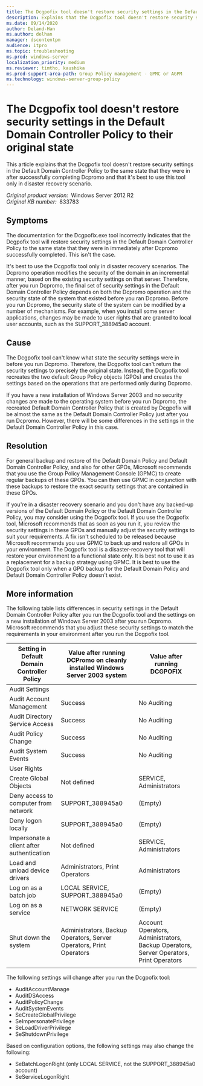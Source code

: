 ```yaml
---
title: The Dcgpofix tool doesn't restore security settings in the Default Domain Controller Policy to their original state
description: Explains that the Dcgpofix tool doesn't restore security settings in the Default Domain Controller Policy to the same state that they were in after successfully completing Dcpromo and that it's best to use this tool only in disaster recovery scenario.
ms.date: 09/14/2020
author: Deland-Han
ms.author: delhan
manager: dscontentpm
audience: itpro
ms.topic: troubleshooting
ms.prod: windows-server
localization_priority: medium
ms.reviewer: timtho, kaushika
ms.prod-support-area-path: Group Policy management - GPMC or AGPM
ms.technology: windows-server-group-policy
---
```

# The Dcgpofix tool doesn't restore security settings in the Default Domain Controller Policy to their original state

This article explains that the Dcgpofix tool doesn't restore security settings in the Default Domain Controller Policy to the same state that they were in after successfully completing Dcpromo and that it's best to use this tool only in disaster recovery scenario.

_Original product version:_ &nbsp;Windows Server 2012 R2  
_Original KB number:_ &nbsp;833783

## Symptoms

The documentation for the Dcgpofix.exe tool incorrectly indicates that the Dcgpofix tool will restore security settings in the Default Domain Controller Policy to the same state that they were in immediately after Dcpromo successfully completed. This isn't the case.

It's best to use the Dcgpofix tool only in disaster recovery scenarios. The Dcpromo operation modifies the security of the domain in an incremental manner, based on the existing security settings on that server. Therefore, after you run Dcpromo, the final set of security settings in the Default Domain Controller Policy depends on both the Dcpromo operation and the security state of the system that existed before you ran Dcpromo. Before you run Dcpromo, the security state of the system can be modified by a number of mechanisms. For example, when you install some server applications, changes may be made to user rights that are granted to local user accounts, such as the SUPPORT_388945a0 account.

## Cause

The Dcgpofix tool can't know what state the security settings were in before you run Dcpromo. Therefore, the Dcgpofix tool can't return the security settings to precisely the original state. Instead, the Dcgpofix tool recreates the two default Group Policy objects (GPOs) and creates the settings based on the operations that are performed only during Dcpromo.

If you have a new installation of Windows Server 2003 and no security changes are made to the operating system before you run Dcpromo, the recreated Default Domain Controller Policy that is created by Dcgpofix will be almost the same as the Default Domain Controller Policy just after you run Dcpromo. However, there will be some differences in the settings in the Default Domain Controller Policy in this case.

## Resolution

For general backup and restore of the Default Domain Policy and Default Domain Controller Policy, and also for other GPOs, Microsoft recommends that you use the Group Policy Management Console (GPMC) to create regular backups of these GPOs. You can then use GPMC in conjunction with these backups to restore the exact security settings that are contained in these GPOs.

If you're in a disaster recovery scenario and you don't have any backed-up versions of the Default Domain Policy or the Default Domain Controller Policy, you may consider using the Dcgpofix tool. If you use the Dcgpofix tool, Microsoft recommends that as soon as you run it, you review the security settings in these GPOs and manually adjust the security settings to suit your requirements. A fix isn't scheduled to be released because Microsoft recommends you use GPMC to back up and restore all GPOs in your environment. The Dcgpofix tool is a disaster-recovery tool that will restore your environment to a functional state only. It is best not to use it as a replacement for a backup strategy using GPMC. It is best to use the Dcgpofix tool only when a GPO backup for the Default Domain Policy and Default Domain Controller Policy doesn't exist.

## More information

The following table lists differences in security settings in the Default Domain Controller Policy after you run the Dcgpofix tool and the settings on a new installation of Windows Server 2003 after you run Dcpromo. Microsoft recommends that you adjust these security settings to match the requirements in your environment after you run the Dcgpofix tool.

|Setting in Default Domain Controller Policy|Value after running DCPromo on cleanly installed Windows Server 2003 system|Value after running DCGPOFIX|
|---|---|---|
| Audit Settings|||
|Audit Account Management|Success|No Auditing|
|Audit Directory Service Access|Success|No Auditing|
|Audit Policy Change|Success|No Auditing|
|Audit System Events|Success|No Auditing|
| User Rights|||
|Create Global Objects|Not defined|SERVICE, Administrators|
|Deny access to computer from network|SUPPORT_388945a0|(Empty)|
|Deny logon locally|SUPPORT_388945a0|(Empty)|
|Impersonate a client after authentication|Not defined|SERVICE, Administrators|
|Load and unload device drivers|Administrators, Print Operators|Administrators|
|Log on as a batch job|LOCAL SERVICE, SUPPORT_388945a0|(Empty)|
|Log on as a service|NETWORK SERVICE|(Empty)|
|Shut down the system|Administrators, Backup Operators, Server Operators, Print Operators|Account Operators, Administrators, Backup Operators, Server Operators, Print Operators|
||||

The following settings will change after you run the Dcgpofix tool:

- AuditAccountManage
- AuditDSAccess
- AuditPolicyChange
- AuditSystemEvents
- SeCreateGlobalPrivilege
- SeImpersonatePrivilege
- SeLoadDriverPrivilege
- SeShutdownPrivilege

Based on configuration options, the following settings may also change the following:

- SeBatchLogonRight (only LOCAL SERVICE, not the SUPPORT_388945a0 account)
- SeServiceLogonRight
